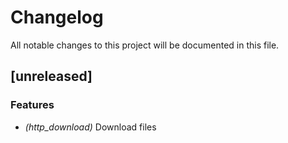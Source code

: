 # Changelog

All notable changes to this project will be documented in this file.

## [unreleased]

### Features

- *(http_download)* Download files

<!-- generated by git-cliff -->
